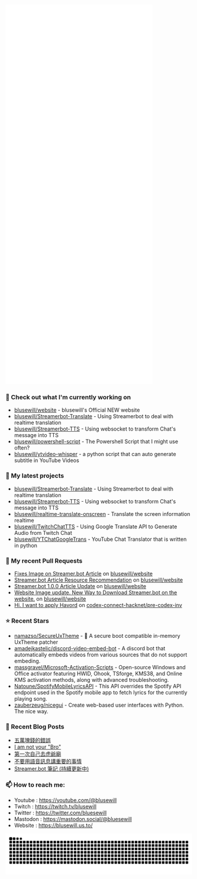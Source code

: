 <p align="left"><img src="https://raw.githubusercontent.com/blusewill/blusewill/main/github-metrics.svg" /></p>

### 👷 Check out what I'm currently working on

- [blusewill/website](https://github.com/blusewill/website) - blusewill&#39;s Official NEW website
- [blusewill/Streamerbot-Translate](https://github.com/blusewill/Streamerbot-Translate) - Using Streamerbot to deal with realtime translation
- [blusewill/Streamerbot-TTS](https://github.com/blusewill/Streamerbot-TTS) - Using websocket to transform Chat&#39;s message into TTS
- [blusewill/powershell-script](https://github.com/blusewill/powershell-script) - The Powershell Script that I might use often?
- [blusewill/ytvideo-whisper](https://github.com/blusewill/ytvideo-whisper) - a python script that can auto generate subtitle in YouTube Videos
### 🌱 My latest projects

- [blusewill/Streamerbot-Translate](https://github.com/blusewill/Streamerbot-Translate) - Using Streamerbot to deal with realtime translation
- [blusewill/Streamerbot-TTS](https://github.com/blusewill/Streamerbot-TTS) - Using websocket to transform Chat&#39;s message into TTS
- [blusewill/realtime-translate-onscreen](https://github.com/blusewill/realtime-translate-onscreen) - Translate the screen information realtime
- [blusewill/TwitchChatTTS](https://github.com/blusewill/TwitchChatTTS) - Using Google Translate API to Generate Audio from Twitch Chat
- [blusewill/YTChatGoogleTrans](https://github.com/blusewill/YTChatGoogleTrans) - YouTube Chat Translator that is written in python
### 🔨 My recent Pull Requests

- [Fixes Image on Streamer.bot Article](https://github.com/blusewill/website/pull/11) on [blusewill/website](https://github.com/blusewill/website)
- [Streamer.bot Article Resource Recommendation](https://github.com/blusewill/website/pull/10) on [blusewill/website](https://github.com/blusewill/website)
- [Streamer.bot 1.0.0 Article Update](https://github.com/blusewill/website/pull/9) on [blusewill/website](https://github.com/blusewill/website)
- [Website Image update. New Way to Download Streamer.bot on the website.](https://github.com/blusewill/website/pull/8) on [blusewill/website](https://github.com/blusewill/website)
- [Hi. I want to apply Havord](https://github.com/codex-connect-hacknet/pre-codex-inv/pull/77) on [codex-connect-hacknet/pre-codex-inv](https://github.com/codex-connect-hacknet/pre-codex-inv)
### ⭐ Recent Stars

- [namazso/SecureUxTheme](https://github.com/namazso/SecureUxTheme) - 🎨 A secure boot compatible in-memory UxTheme patcher
- [amadejkastelic/discord-video-embed-bot](https://github.com/amadejkastelic/discord-video-embed-bot) - A discord bot that automatically embeds videos from various sources that do not support embeding.
- [massgravel/Microsoft-Activation-Scripts](https://github.com/massgravel/Microsoft-Activation-Scripts) - Open-source Windows and Office activator featuring HWID, Ohook, TSforge, KMS38, and Online KMS activation methods, along with advanced troubleshooting.
- [Natoune/SpotifyMobileLyricsAPI](https://github.com/Natoune/SpotifyMobileLyricsAPI) - This API overrides the Spotify API endpoint used in the Spotify mobile app to fetch lyrics for the currently playing song.
- [zauberzeug/nicegui](https://github.com/zauberzeug/nicegui) - Create web-based user interfaces with Python. The nice way.
### 📰 Recent Blog Posts

- [五萬塊錢的錯誤](https://blusewill.top/zh-tw/posts/80c630a/)
- [I am not your &#34;Bro&#34;](https://blusewill.top/zh-tw/posts/cb0f552/)
- [第一次自己去虎爺廟](https://blusewill.top/zh-tw/posts/cabb93e/)
- [不要用語音訊息講重要的事情](https://blusewill.top/zh-tw/posts/8d3ffc5/)
- [Streamer.bot 筆記 (持續更新中)](https://blusewill.top/zh-tw/posts/ea7ec9c/)
### 📫 How to reach me:
  - Youtube   : <https://youtube.com/@blusewill>
  - Twitch    : <https://twitch.tv/blusewill>
  - Twitter   : <https://twitter.com/bluesewill>
  - Mastodon  : <https://mastodon.social/@bluesewill>
  - Website   : <https://blusewill.us.to/>

<p align="center"><a href="https://github.com/Platane/snk">
  <img align="center" src="https://raw.githubusercontent.com/blusewill/blusewill/output/github-contribution-grid-snake-dark.svg" />
</a></p>

